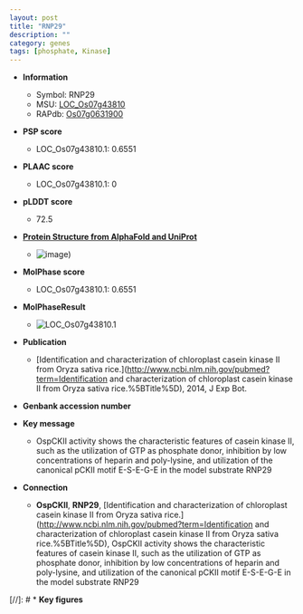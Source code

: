 ```yaml
---
layout: post
title: "RNP29"
description: ""
category: genes
tags: [phosphate, Kinase]
---
```


* **Information**  
    + Symbol: RNP29  
    + MSU: [LOC_Os07g43810](http://rice.plantbiology.msu.edu/cgi-bin/ORF_infopage.cgi?orf=LOC_Os07g43810)  
    + RAPdb: [Os07g0631900](http://rapdb.dna.affrc.go.jp/viewer/gbrowse_details/irgsp1?name=Os07g0631900)  

* **PSP score**  
    + LOC_Os07g43810.1: 0.6551 

* **PLAAC score**  
    + LOC_Os07g43810.1: 0 

* **pLDDT score**
    + 72.5

* **[Protein Structure from AlphaFold and UniProt](https://www.uniprot.org/uniprotkb/Q8LHN4/entry#structure)**
    + ![image](https://ricepsp.github.io/images/Q8/AF-Q8LHN4-F1.png))

* **MolPhase score**
    + LOC_Os07g43810.1: 0.6551

* **MolPhaseResult**
    + ![LOC_Os07g43810.1](https://ricepsp.github.io/pictures/LOC_Os07g/LOC_Os07g43810.1.png)

* **Publication**  
    + [Identification and characterization of chloroplast casein kinase II from Oryza sativa rice.](http://www.ncbi.nlm.nih.gov/pubmed?term=Identification and characterization of chloroplast casein kinase II from Oryza sativa rice.%5BTitle%5D), 2014, J Exp Bot.

* **Genbank accession number**  

* **Key message**  
    + OspCKII activity shows the characteristic features of casein kinase II, such as the utilization of GTP as phosphate donor, inhibition by low concentrations of heparin and poly-lysine, and utilization of the canonical pCKII motif E-S-E-G-E in the model substrate RNP29

* **Connection**  
    + __OspCKII__, __RNP29__, [Identification and characterization of chloroplast casein kinase II from Oryza sativa rice.](http://www.ncbi.nlm.nih.gov/pubmed?term=Identification and characterization of chloroplast casein kinase II from Oryza sativa rice.%5BTitle%5D), OspCKII activity shows the characteristic features of casein kinase II, such as the utilization of GTP as phosphate donor, inhibition by low concentrations of heparin and poly-lysine, and utilization of the canonical pCKII motif E-S-E-G-E in the model substrate RNP29

[//]: # * **Key figures**  


